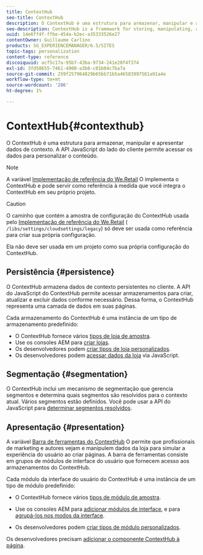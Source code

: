 ```yaml
---
title: ContextHub
seo-title: ContextHub
description: O ContextHub é uma estrutura para armazenar, manipular e apresentar dados de contexto
seo-description: ContextHub is a framework for storing, manipulating, and presenting context data
uuid: 14e6ff4f-ffbe-454a-b2ec-a35333526e27
contentOwner: Guillaume Carlino
products: SG_EXPERIENCEMANAGER/6.5/SITES
topic-tags: personalization
content-type: reference
discoiquuid: acf5c17a-95b7-43ba-9734-241e20f4f374
exl-id: 3fd50655-7461-4900-a3b8-c01b04c7ba7a
source-git-commit: 259f257964829b65bb71b5a46583997581a91a4e
workflow-type: tm+mt
source-wordcount: '286'
ht-degree: 1%

---
```


# ContextHub{#contexthub}

O ContextHub é uma estrutura para armazenar, manipular e apresentar dados de contexto. A API JavaScript do lado do cliente permite acessar os dados para personalizar o conteúdo.

>[!NOTE]
>
>A variável [Implementação de referência do We.Retail](/help/sites-developing/we-retail.md) O implementa o ContextHub e pode servir como referência à medida que você integra o ContextHub em seu próprio projeto.

>[!CAUTION]
>
>O caminho que contém a amostra de configuração do ContextHub usada pelo [Implementação de referência do We.Retail](/help/sites-developing/we-retail.md) ( `/libs/settings/cloudsettings/legacy`) só deve ser usada como referência para criar sua própria configuração.
>
>Ela não deve ser usada em um projeto como sua própria configuração do ContextHub.

## Persistência {#persistence}

O ContextHub armazena dados de contexto persistentes no cliente. A API do JavaScript do ContextHub permite acessar armazenamentos para criar, atualizar e excluir dados conforme necessário. Dessa forma, o ContextHub representa uma camada de dados em suas páginas.

Cada armazenamento do ContextHub é uma instância de um tipo de armazenamento predefinido:

* O ContextHub fornece vários [tipos de loja de amostra](/help/sites-developing/ch-samplestores.md).
* Use os consoles AEM para [criar lojas](ch-configuring.md#creating-a-contexthub-store).
* Os desenvolvedores podem [criar tipos de loja personalizados](/help/sites-developing/ch-extend.md#creating-custom-store-candidates).
* Os desenvolvedores podem [acessar dados da loja](/help/sites-developing/ch-adding.md#interacting-with-contexthub-stores) via JavaScript.

## Segmentação {#segmentation}

O ContextHub inclui um mecanismo de segmentação que gerencia segmentos e determina quais segmentos são resolvidos para o contexto atual. Vários segmentos estão definidos. Você pode usar a API do JavaScript para [determinar segmentos resolvidos](/help/sites-developing/ch-adding.md#determining-resolved-contexthub-segments).

## Apresentação {#presentation}

A variável [Barra de ferramentas do ContextHub](/help/sites-authoring/ch-previewing.md) O permite que profissionais de marketing e autores vejam e manipulem dados da loja para simular a experiência do usuário ao criar páginas. A barra de ferramentas consiste em grupos de módulos de interface do usuário que fornecem acesso aos armazenamentos do ContextHub.

Cada módulo da interface do usuário do ContextHub é uma instância de um tipo de módulo predefinido:

* O ContextHub fornece vários [tipos de módulo de amostra](/help/sites-developing/ch-samplemodules.md).
* Use os consoles AEM para [adicionar módulos de interface](ch-configuring.md#adding-a-ui-module), e para [agrupá-los nos modos da interface](ch-configuring.md#adding-a-ui-mode).

* Os desenvolvedores podem [criar tipos de módulo personalizados](/help/sites-developing/ch-extend.md#creating-contexthub-ui-module-types).

Os desenvolvedores precisam [adicionar o componente ContextHub à página](/help/sites-developing/ch-adding.md).
